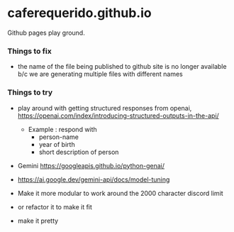 # caferequerido.github.io

Github pages play ground.


### Things to fix
- the name of the file being published to github site is no longer available b/c we are generating multiple files with different names


### Things to try
- play around with getting structured responses from openai, https://openai.com/index/introducing-structured-outputs-in-the-api/
    - Example : respond with 
        - person-name
        - year of birth
        - short description of person
- Gemini https://googleapis.github.io/python-genai/
- https://ai.google.dev/gemini-api/docs/model-tuning

- Make it more modular to work around the 2000 character discord limit 
- or refactor it to make it fit
- make it pretty

